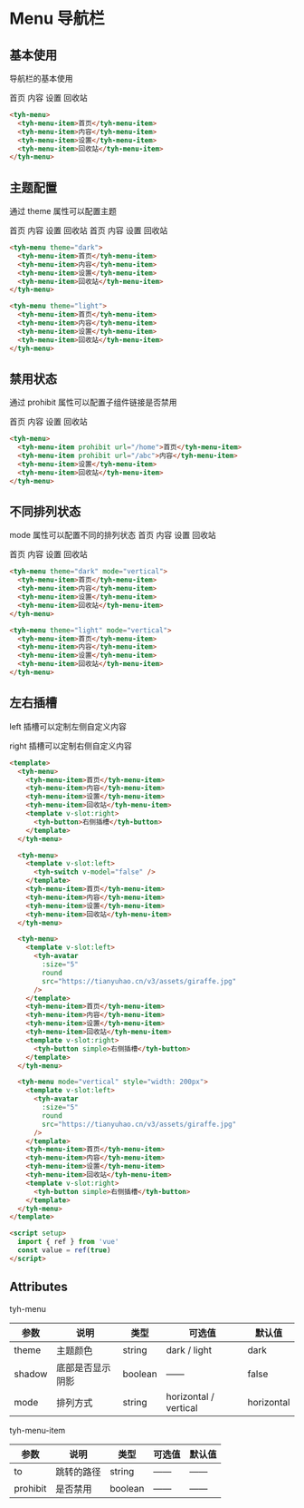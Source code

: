 # Menu 导航栏

## 基本使用

导航栏的基本使用

<tyh-menu>
  <tyh-menu-item>首页</tyh-menu-item>
  <tyh-menu-item>内容</tyh-menu-item>
  <tyh-menu-item>设置</tyh-menu-item>
  <tyh-menu-item>回收站</tyh-menu-item>
</tyh-menu>

```html
<tyh-menu>
  <tyh-menu-item>首页</tyh-menu-item>
  <tyh-menu-item>内容</tyh-menu-item>
  <tyh-menu-item>设置</tyh-menu-item>
  <tyh-menu-item>回收站</tyh-menu-item>
</tyh-menu>
```

## 主题配置

通过 theme 属性可以配置主题

<tyh-menu theme="dark">
  <tyh-menu-item>首页</tyh-menu-item>
  <tyh-menu-item>内容</tyh-menu-item>
  <tyh-menu-item>设置</tyh-menu-item>
  <tyh-menu-item>回收站</tyh-menu-item>
</tyh-menu>

<tyh-menu theme="light">
  <tyh-menu-item>首页</tyh-menu-item>
  <tyh-menu-item>内容</tyh-menu-item>
  <tyh-menu-item>设置</tyh-menu-item>
  <tyh-menu-item>回收站</tyh-menu-item>
</tyh-menu>

```html
<tyh-menu theme="dark">
  <tyh-menu-item>首页</tyh-menu-item>
  <tyh-menu-item>内容</tyh-menu-item>
  <tyh-menu-item>设置</tyh-menu-item>
  <tyh-menu-item>回收站</tyh-menu-item>
</tyh-menu>

<tyh-menu theme="light">
  <tyh-menu-item>首页</tyh-menu-item>
  <tyh-menu-item>内容</tyh-menu-item>
  <tyh-menu-item>设置</tyh-menu-item>
  <tyh-menu-item>回收站</tyh-menu-item>
</tyh-menu>
```

## 禁用状态

通过 prohibit 属性可以配置子组件链接是否禁用

<tyh-menu>
  <tyh-menu-item prohibit url="/home">首页</tyh-menu-item>
  <tyh-menu-item prohibit url="/abc">内容</tyh-menu-item>
  <tyh-menu-item>设置</tyh-menu-item>
  <tyh-menu-item>回收站</tyh-menu-item>
</tyh-menu>

```html
<tyh-menu>
  <tyh-menu-item prohibit url="/home">首页</tyh-menu-item>
  <tyh-menu-item prohibit url="/abc">内容</tyh-menu-item>
  <tyh-menu-item>设置</tyh-menu-item>
  <tyh-menu-item>回收站</tyh-menu-item>
</tyh-menu>
```

## 不同排列状态

mode 属性可以配置不同的排列状态
<tyh-menu theme="dark" mode="vertical">
<tyh-menu-item>首页</tyh-menu-item>
<tyh-menu-item>内容</tyh-menu-item>
<tyh-menu-item>设置</tyh-menu-item>
<tyh-menu-item>回收站</tyh-menu-item>
</tyh-menu>

<tyh-menu theme="light" mode="vertical">
  <tyh-menu-item>首页</tyh-menu-item>
  <tyh-menu-item>内容</tyh-menu-item>
  <tyh-menu-item>设置</tyh-menu-item>
  <tyh-menu-item>回收站</tyh-menu-item>
</tyh-menu>

```html
<tyh-menu theme="dark" mode="vertical">
  <tyh-menu-item>首页</tyh-menu-item>
  <tyh-menu-item>内容</tyh-menu-item>
  <tyh-menu-item>设置</tyh-menu-item>
  <tyh-menu-item>回收站</tyh-menu-item>
</tyh-menu>

<tyh-menu theme="light" mode="vertical">
  <tyh-menu-item>首页</tyh-menu-item>
  <tyh-menu-item>内容</tyh-menu-item>
  <tyh-menu-item>设置</tyh-menu-item>
  <tyh-menu-item>回收站</tyh-menu-item>
</tyh-menu>
```

## 左右插槽

left 插槽可以定制左侧自定义内容

right 插槽可以定制右侧自定义内容

```html
<template>
  <tyh-menu>
    <tyh-menu-item>首页</tyh-menu-item>
    <tyh-menu-item>内容</tyh-menu-item>
    <tyh-menu-item>设置</tyh-menu-item>
    <tyh-menu-item>回收站</tyh-menu-item>
    <template v-slot:right>
      <tyh-button>右侧插槽</tyh-button>
    </template>
  </tyh-menu>

  <tyh-menu>
    <template v-slot:left>
      <tyh-switch v-model="false" />
    </template>
    <tyh-menu-item>首页</tyh-menu-item>
    <tyh-menu-item>内容</tyh-menu-item>
    <tyh-menu-item>设置</tyh-menu-item>
    <tyh-menu-item>回收站</tyh-menu-item>
  </tyh-menu>

  <tyh-menu>
    <template v-slot:left>
      <tyh-avatar
        :size="5"
        round
        src="https://tianyuhao.cn/v3/assets/giraffe.jpg"
      />
    </template>
    <tyh-menu-item>首页</tyh-menu-item>
    <tyh-menu-item>内容</tyh-menu-item>
    <tyh-menu-item>设置</tyh-menu-item>
    <tyh-menu-item>回收站</tyh-menu-item>
    <template v-slot:right>
      <tyh-button simple>右侧插槽</tyh-button>
    </template>
  </tyh-menu>

  <tyh-menu mode="vertical" style="width: 200px">
    <template v-slot:left>
      <tyh-avatar
        :size="5"
        round
        src="https://tianyuhao.cn/v3/assets/giraffe.jpg"
      />
    </template>
    <tyh-menu-item>首页</tyh-menu-item>
    <tyh-menu-item>内容</tyh-menu-item>
    <tyh-menu-item>设置</tyh-menu-item>
    <tyh-menu-item>回收站</tyh-menu-item>
    <template v-slot:right>
      <tyh-button simple>右侧插槽</tyh-button>
    </template>
  </tyh-menu>
</template>

<script setup>
  import { ref } from 'vue'
  const value = ref(true)
</script>
```

## Attributes

tyh-menu

| 参数   | 说明             | 类型    | 可选值                | 默认值     |
| ------ | ---------------- | ------- | --------------------- | ---------- |
| theme  | 主题颜色         | string  | dark / light          | dark       |
| shadow | 底部是否显示阴影 | boolean | ——                    | false      |
| mode   | 排列方式         | string  | horizontal / vertical | horizontal |

tyh-menu-item

| 参数     | 说明       | 类型    | 可选值 | 默认值 |
| -------- | ---------- | ------- | ------ | ------ |
| to       | 跳转的路径 | string  | ——     | ——     |
| prohibit | 是否禁用   | boolean | ——     | ——     |
